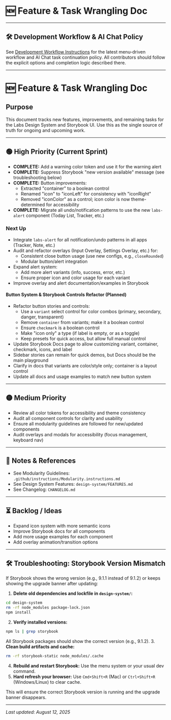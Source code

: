 # 🆕 Feature & Task Wrangling Doc

---
## 🛠️ Development Workflow & AI Chat Policy

See [Development Workflow Instructions](../../.github/instructions/development-workflow.instructions.md) for the latest menu-driven workflow and AI Chat task continuation policy. All contributors should follow the explicit options and completion logic described there.

---
# 🆕 Feature & Task Wrangling Doc

## Purpose
This document tracks new features, improvements, and remaining tasks for the Labs Design System and Storybook UI. Use this as the single source of truth for ongoing and upcoming work.

---


## 🟢 High Priority (Current Sprint)

- **COMPLETE:** Add a warning color token and use it for the warning alert
- **COMPLETE:** Suppress Storybook "new version available" message (see troubleshooting below)
- **COMPLETE:** Button improvements:
  - Extracted "container" to a boolean control
  - Renamed "icon" to "iconLeft" for consistency with "iconRight"
  - Removed "iconColor" as a control; icon color is now theme-determined for accessibility
- **COMPLETE:** Migrate all undo/notification patterns to use the new `labs-alert` component (Today List, Tracker, etc.)

### Next Up
- Integrate `labs-alert` for all notification/undo patterns in all apps (Tracker, Note, etc.)
- Audit and refactor overlays (Input Overlay, Settings Overlay, etc.) for:
  - Consistent close button usage (use new configs, e.g., `closeRounded`)
  - Modular button/alert integration
- Expand alert system:
  - Add more alert variants (info, success, error, etc.)
  - Ensure proper icon and color usage for each variant
- Improve overlay and alert documentation/examples in Storybook

#### Button System & Storybook Controls Refactor (Planned)
- Refactor button stories and controls:
  - Use a `variant` select control for color combos (primary, secondary, danger, transparent)
  - Remove `container` from variants; make it a boolean control
  - Ensure `checkmark` is a boolean control
  - Make "icon only" a type (if label is empty, or as a toggle)
  - Keep presets for quick access, but allow full manual control
- Update Storybook Docs page to allow customizing variant, container, checkmark, icons, and label
- Sidebar stories can remain for quick demos, but Docs should be the main playground
- Clarify in docs that variants are color/style only; container is a layout control
- Update all docs and usage examples to match new button system

---


## 🟡 Medium Priority

- Review all color tokens for accessibility and theme consistency
- Audit all component controls for clarity and usability
- Ensure all modularity guidelines are followed for new/updated components
- Audit overlays and modals for accessibility (focus management, keyboard nav)

---

## 📝 Notes & References
- See Modularity Guidelines: `.github/instructions/Modularity.instructions.md`
- See Design System Features: `design-system/FEATURES.md`
- See Changelog: `CHANGELOG.md`

---

## ⏳ Backlog / Ideas
- Expand icon system with more semantic icons
- Improve Storybook docs for all components
- Add more usage examples for each component
- Add overlay animation/transition options

---


## 🛠️ Troubleshooting: Storybook Version Mismatch

If Storybook shows the wrong version (e.g., 9.1.1 instead of 9.1.2) or keeps showing the upgrade banner after updating:

1. **Delete old dependencies and lockfile in `design-system/`:**
  ```sh
  cd design-system
  rm -rf node_modules package-lock.json
  npm install
  ```
2. **Verify installed versions:**
  ```sh
  npm ls | grep storybook
  ```
  All Storybook packages should show the correct version (e.g., 9.1.2).
3. **Clean build artifacts and cache:**
  ```sh
  rm -rf storybook-static node_modules/.cache
  ```
4. **Rebuild and restart Storybook:**
  Use the menu system or your usual dev command.
5. **Hard refresh your browser:**
  Use `Cmd+Shift+R` (Mac) or `Ctrl+Shift+R` (Windows/Linux) to clear cache.

This will ensure the correct Storybook version is running and the upgrade banner disappears.

---

_Last updated: August 12, 2025_
